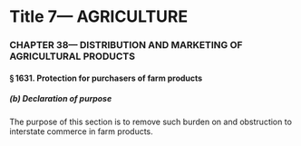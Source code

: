 
# Title 7— AGRICULTURE
### CHAPTER 38— DISTRIBUTION AND MARKETING OF AGRICULTURAL PRODUCTS
#### § 1631. Protection for purchasers of farm products
##### (b) Declaration of purpose

The purpose of this section is to remove such burden on and obstruction to interstate commerce in farm products.
